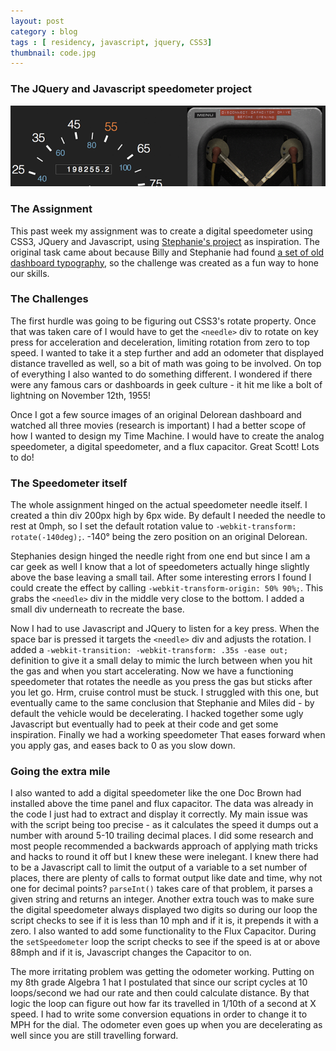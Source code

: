 ```yaml
---
layout: post
category : blog
tags : [ residency, javascript, jquery, CSS3]
thumbnail: code.jpg
---
```

<h3>The JQuery and Javascript speedometer project</h3>
<img class="m_post_image" src="/images/speedo.png" alt="Javascript speedometer project" />

<h3>The Assignment</h3>
<p>This past week my assignment was to create a digital speedometer using CSS3, JQuery and Javascript, using <a href="http://stephaniebriones.com/speedometer/">Stephanie's project</a> as inspiration. The original task came about because Billy and Stephanie had found <a href="http://annyas.com/chevrolet-speedometer-design/">a set of old dashboard typography</a>, so the challenge was created as a fun way to hone our skills.</p>

<h3>The Challenges</h3>
<p>The first hurdle was going to be figuring out CSS3's rotate property. Once that was taken care of I would have to get the <code>&lt;needle&gt;</code> div to rotate on key press for acceleration and deceleration, limiting rotation from zero to top speed.  I wanted to take it a step further and add an odometer that displayed distance travelled as well, so a bit of math was going to be involved. On top of everything I also wanted to do something different. I wondered if there were any famous cars or dashboards in geek culture - it hit me like a bolt of lightning on November 12th, 1955!</p>

<p>Once I got a few source images of an original Delorean dashboard and watched all three movies (research is important) I had a better scope of how I wanted to design my Time Machine. I would have to create the analog speedometer, a digital speedometer, and a flux capacitor. Great Scott! Lots to do!</p>

<h3>The Speedometer itself</h3>
<p>The whole assignment hinged on the actual speedometer needle itself. I created a thin div 200px high by 6px wide. By default I needed the needle to rest at 0mph, so I set the default rotation value to <code>-webkit-transform: rotate(-140deg);</code>. -140&deg; being the zero position on an original Delorean.</p>

<p>Stephanies design hinged the needle right from one end but since I am a car geek as well I know that a lot of speedometers actually hinge slightly above the base leaving a small tail. After some interesting errors I found I could create the effect by calling <code>-webkit-transform-origin: 50% 90%;</code>. This grabs the <code>&lt;needle&gt;</code> div in the middle very close to the bottom. I added a small div underneath to recreate the base.</p>

<p>Now I had to use Javascript and JQuery to listen for a key press. When the space bar is pressed it targets the <code>&lt;needle&gt;</code> div and adjusts the rotation. I added a <code>-webkit-transition: -webkit-transform: .35s -ease out;</code> definition to give it a small delay to mimic the lurch between when you hit the gas and when you start accelerating. Now we have a functioning speedometer that rotates the needle as you press the gas but sticks after you let go. Hrm, cruise control must be stuck.  I struggled with this one, but eventually came to the same conclusion that Stephanie and Miles did - by default the vehicle would be decelerating.  I hacked together some ugly Javascript but eventually had to peek at their code and get some inspiration. Finally we had a working speedometer That eases forward when you apply gas, and eases back to 0 as you slow down.</p>

<h3>Going the extra mile</h3>
<p>I also wanted to add a digital speedometer like the one Doc Brown had installed above the time panel and flux capacitor. The data was already in the code I just had to extract and display it correctly. My main issue was with the script being too precise - as it calculates the speed it dumps out a number with around 5-10 trailing decimal places. I did some research and most people recommended a backwards approach of applying math tricks and hacks to round it off but I knew these were inelegant. I knew there had to be a Javascript call to limit the output of a variable to a set number of places, there are plenty of calls to format output like date and time, why not one for decimal points? <code>parseInt()</code> takes care of that problem, it parses a given string and returns an integer.  Another extra touch was to make sure the digital speedometer always displayed two digits so during our loop the script checks to see if it is less than 10 mph and if it is, it prepends it with a zero. I also wanted to add some functionality to the Flux Capacitor. During the <code>setSpeedometer</code> loop the script checks to see if the speed is at or above 88mph and if it is, Javascript changes the Capacitor to on.</p>

<p>The more irritating problem was getting the odometer working. Putting on my 8th grade Algebra 1 hat I postulated that since our script cycles at 10 loops/second we had our rate and then could calculate distance. By that logic the loop can figure out how far its travelled in 1/10th of a second at X speed. I had to write some conversion equations in order to change it to MPH for the dial. The odometer even goes up when you are decelerating as well since you are still travelling forward.</p>




















